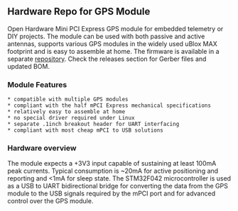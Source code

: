 ## Hardware Repo for GPS Module 

Open Hardware Mini PCI Express GPS module for embedded telemetry or DIY projects.
The module can be used with both passive and active antennas, supports various GPS modules in the widely used uBlox MAX footprint and is easy to assemble at home.
The firmware is available in a separate [repository](https://github.com/vd-rd/fw_mpcie_gps).
Check the releases section for Gerber files and updated BOM.

### Module Features
    * compatible with multiple GPS modules
    * compliant with the half mPCI Express mechanical specifications
    * relatively easy to assemble at home
    * no special driver required under Linux
    * separate .1inch breakout header for UART interfacing
    * compliant with most cheap mPCI to USB solutions

### Hardware overview

The module expects a +3V3 input capable of sustaining at least 100mA peak currents. Typical consumption is ~20mA for active positioning and reporting and <1mA for sleep state.
The STM32F042 microcontroller is used as a USB to UART bidirectional bridge for converting the data from the GPS module to the USB signals required by the mPCI port and for advanced control over the GPS module.

